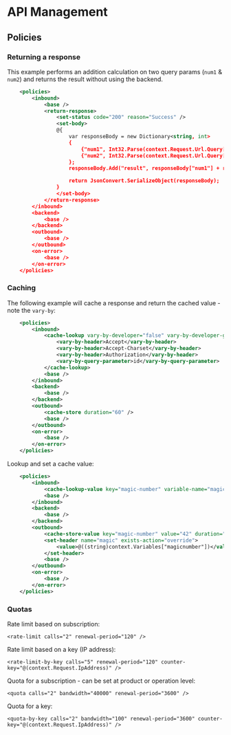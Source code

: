 # API Management

## Policies

### Returning a response

This example performs an addition calculation on two query params (`num1` & `num2`)
and returns the result without using the backend.

```xml
    <policies>
        <inbound>
            <base />
            <return-response>
                <set-status code="200" reason="Success" />
                <set-body>
                @{
                    var responseBody = new Dictionary<string, int>
                    {
                        {"num1", Int32.Parse(context.Request.Url.Query["num1"].First())},
                        {"num2", Int32.Parse(context.Request.Url.Query["num2"].First())}
                    };
                    responseBody.Add("result", responseBody["num1"] + responseBody["num2"]);

                    return JsonConvert.SerializeObject(responseBody);
                }
                </set-body>
            </return-response>
        </inbound>
        <backend>
            <base />
        </backend>
        <outbound>
            <base />
        </outbound>
        <on-error>
            <base />
        </on-error>
    </policies>
```

### Caching

The following example will cache a response and return the cached value - note the `vary-by`:

```xml
    <policies>
        <inbound>
            <cache-lookup vary-by-developer="false" vary-by-developer-groups="false" downstream-caching-type="none">
                <vary-by-header>Accept</vary-by-header>
                <vary-by-header>Accept-Charset</vary-by-header>
                <vary-by-header>Authorization</vary-by-header>
                <vary-by-query-parameter>id</vary-by-query-parameter>
            </cache-lookup>
            <base />
        </inbound>
        <backend>
            <base />
        </backend>
        <outbound>
            <cache-store duration="60" />
            <base />
        </outbound>
        <on-error>
            <base />
        </on-error>
    </policies>
```

Lookup and set a cache value:

```xml
    <policies>
        <inbound>
            <cache-lookup-value key="magic-number" variable-name="magicnumber" default-value="0" />
            <base />
        </inbound>
        <backend>
            <base />
        </backend>
        <outbound>
            <cache-store-value key="magic-number" value="42" duration="30" />
            <set-header name="magic" exists-action="override">
                <value>@((string)context.Variables["magicnumber"])</value>
            </set-header>
            <base />
        </outbound>
        <on-error>
            <base />
        </on-error>
    </policies>
```

### Quotas

Rate limit based on subscription:

    <rate-limit calls="2" renewal-period="120" />

Rate limit based on a key (IP address):

    <rate-limit-by-key calls="5" renewal-period="120" counter-key="@(context.Request.IpAddress)" />

Quota for a subscription - can be set at product or operation level:

    <quota calls="2" bandwidth="40000" renewal-period="3600" />

Quota for a key:

    <quota-by-key calls="2" bandwidth="100" renewal-period="3600" counter-key="@(context.Request.IpAddress)" />
